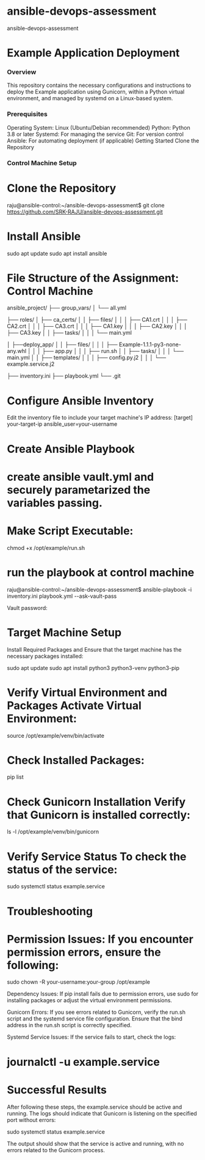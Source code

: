 # ansible-devops-assessment
ansible-devops-assessment

# Example Application Deployment

### Overview
This repository contains the necessary configurations and instructions to deploy the Example application using Gunicorn, within a Python virtual environment, and managed by systemd on a Linux-based system.

### Prerequisites
Operating System: Linux (Ubuntu/Debian recommended)
Python: Python 3.8 or later
Systemd: For managing the service
Git: For version control
Ansible: For automating deployment (if applicable)
Getting Started
Clone the Repository

### Control Machine Setup

# Clone the Repository
raju@ansible-control:~/ansible-devops-assessment$ git clone https://github.com/SRK-RAJU/ansible-devops-assessment.git

# Install Ansible
sudo apt update
sudo apt install ansible

# File Structure of the Assignment: Control Machine

ansible_project/
├── group_vars/
│   └── all.yml

├── roles/
│   ├── ca_certs/
│   │   ├── files/
│   │   │   ├── CA1.crt
│   │   │   ├── CA2.crt
│   │   │   ├── CA3.crt
│   │   │   ├── CA1.key
│   │   │   ├── CA2.key
│   │   │   ├── CA3.key
│   │   ├── tasks/
│   │   │   └── main.yml

│   ├──deploy_app/
│   │   ├── files/
│   │   │   ├── Example-1.1.1-py3-none-any.whl
│   │   │   ├── app.py
│   │   │   ├── run.sh
│   │   ├── tasks/
│   │   │   └── main.yml
│   │   ├── templates/
│   │   │   ├── config.py.j2
│   │   │   └── example.service.j2

├── inventory.ini
├── playbook.yml
└── .git

# Configure Ansible Inventory
Edit the inventory file to include your target machine's IP address:
[target]
your-target-ip ansible_user=your-username
# Create Ansible Playbook
# create ansible vault.yml and securely parametarized the variables passing.
# Make Script Executable:
chmod +x /opt/example/run.sh

# run the playbook at control machine 

raju@ansible-control:~/ansible-devops-assessment$ ansible-playbook -i inventory.ini playbook.yml --ask-vault-pass 

Vault password:


# Target Machine Setup
Install Required Packages and Ensure that the target machine has the necessary packages installed:

sudo apt update
sudo apt install python3 python3-venv python3-pip

# Verify Virtual Environment and Packages Activate Virtual Environment:

source /opt/example/venv/bin/activate

# Check Installed Packages:

pip list

# Check Gunicorn Installation Verify that Gunicorn is installed correctly:

ls -l /opt/example/venv/bin/gunicorn

# Verify Service Status To check the status of the service:

sudo systemctl status example.service

# Troubleshooting
# Permission Issues: If you encounter permission errors, ensure the following:

sudo chown -R your-username:your-group /opt/example

Dependency Issues: If pip install fails due to permission errors, use sudo for installing packages or adjust the virtual environment permissions.

Gunicorn Errors: If you see errors related to Gunicorn, verify the run.sh script and the systemd service file configuration. Ensure that the bind address in the run.sh script is correctly specified.

Systemd Service Issues: If the service fails to start, check the logs:

# journalctl -u example.service

# Successful Results

After following these steps, the example.service should be active and running. The logs should indicate that Gunicorn is listening on the specified port without errors:

sudo systemctl status example.service

The output should show that the service is active and running, with no errors related to the Gunicorn process.
